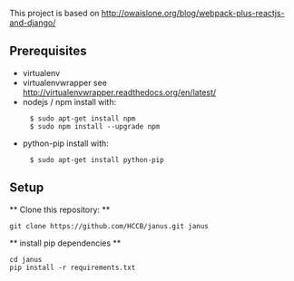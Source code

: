 This project is based on http://owaislone.org/blog/webpack-plus-reactjs-and-django/

Prerequisites
-------------

* virtualenv
* virtualenvwrapper
  see http://virtualenvwrapper.readthedocs.org/en/latest/
* nodejs / npm
  install with: 
``` 
     $ sudo apt-get install npm
     $ sudo npm install --upgrade npm 
```
* python-pip
  install with:
```
     $ sudo apt-get install python-pip
```




Setup
-----

** Clone this repository: **
```
git clone https://github.com/HCCB/janus.git janus
```

** install pip dependencies **
```
cd janus
pip install -r requirements.txt

```
